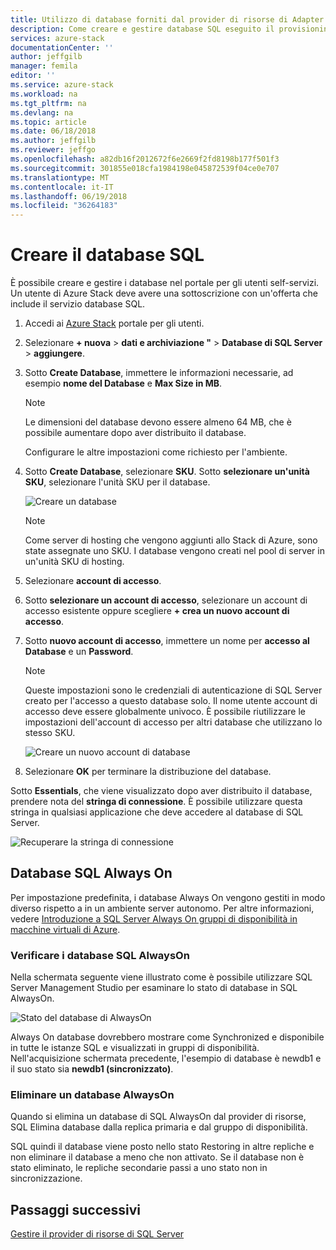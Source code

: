 ```yaml
---
title: Utilizzo di database forniti dal provider di risorse di Adapter SQL nello Stack di Azure | Documenti Microsoft
description: Come creare e gestire database SQL eseguito il provisioning con il provider di risorse di Adapter SQL
services: azure-stack
documentationCenter: ''
author: jeffgilb
manager: femila
editor: ''
ms.service: azure-stack
ms.workload: na
ms.tgt_pltfrm: na
ms.devlang: na
ms.topic: article
ms.date: 06/18/2018
ms.author: jeffgilb
ms.reviewer: jeffgo
ms.openlocfilehash: a82db16f2012672f6e2669f2fd8198b177f501f3
ms.sourcegitcommit: 301855e018cfa1984198e045872539f04ce0e707
ms.translationtype: MT
ms.contentlocale: it-IT
ms.lasthandoff: 06/19/2018
ms.locfileid: "36264183"
---
```

# <a name="create-sql-databases"></a>Creare il database SQL

È possibile creare e gestire i database nel portale per gli utenti self-servizi. Un utente di Azure Stack deve avere una sottoscrizione con un'offerta che include il servizio database SQL.

1. Accedi ai [Azure Stack](azure-stack-poc.md) portale per gli utenti.

2. Selezionare **+ nuova** &gt; **dati e archiviazione "** &gt; **Database di SQL Server** &gt; **aggiungere**.

3. Sotto **Create Database**, immettere le informazioni necessarie, ad esempio **nome del Database** e **Max Size in MB**.

   >[!NOTE]
   >Le dimensioni del database devono essere almeno 64 MB, che è possibile aumentare dopo aver distribuito il database.

   Configurare le altre impostazioni come richiesto per l'ambiente.

4. Sotto **Create Database**, selezionare **SKU**. Sotto **selezionare un'unità SKU**, selezionare l'unità SKU per il database.

   ![Creare un database](./media/azure-stack-sql-rp-deploy/newsqldb.png)

   >[!NOTE]
   >Come server di hosting che vengono aggiunti allo Stack di Azure, sono state assegnate uno SKU. I database vengono creati nel pool di server in un'unità SKU di hosting.

5. Selezionare **account di accesso**.
6. Sotto **selezionare un account di accesso**, selezionare un account di accesso esistente oppure scegliere **+ crea un nuovo account di accesso**.
7. Sotto **nuovo account di accesso**, immettere un nome per **accesso al Database** e un **Password**.

   >[!NOTE]
   >Queste impostazioni sono le credenziali di autenticazione di SQL Server creato per l'accesso a questo database solo. Il nome utente account di accesso deve essere globalmente univoco. È possibile riutilizzare le impostazioni dell'account di accesso per altri database che utilizzano lo stesso SKU.

   ![Creare un nuovo account di database](./media/azure-stack-sql-rp-deploy/create-new-login.png)

8. Selezionare **OK** per terminare la distribuzione del database.

Sotto **Essentials**, che viene visualizzato dopo aver distribuito il database, prendere nota del **stringa di connessione**. È possibile utilizzare questa stringa in qualsiasi applicazione che deve accedere al database di SQL Server.

![Recuperare la stringa di connessione](./media/azure-stack-sql-rp-deploy/sql-db-settings.png)

## <a name="sql-always-on-databases"></a>Database SQL Always On

Per impostazione predefinita, i database Always On vengono gestiti in modo diverso rispetto a in un ambiente server autonomo. Per altre informazioni, vedere [Introduzione a SQL Server Always On gruppi di disponibilità in macchine virtuali di Azure](https://docs.microsoft.com/en-us/azure/virtual-machines/windows/sql/virtual-machines-windows-portal-sql-availability-group-overview).

### <a name="verify-sql-always-on-databases"></a>Verificare i database SQL AlwaysOn

Nella schermata seguente viene illustrato come è possibile utilizzare SQL Server Management Studio per esaminare lo stato di database in SQL AlwaysOn.

![Stato del database di AlwaysOn](./media/azure-stack-sql-rp-deploy/verifyalwayson.png)

Always On database dovrebbero mostrare come Synchronized e disponibile in tutte le istanze SQL e visualizzati in gruppi di disponibilità. Nell'acquisizione schermata precedente, l'esempio di database è newdb1 e il suo stato sia **newdb1 (sincronizzato)**.

### <a name="delete-an-alwayson-database"></a>Eliminare un database AlwaysOn

Quando si elimina un database di SQL AlwaysOn dal provider di risorse, SQL Elimina database dalla replica primaria e dal gruppo di disponibilità.

SQL quindi il database viene posto nello stato Restoring in altre repliche e non eliminare il database a meno che non attivato. Se il database non è stato eliminato, le repliche secondarie passi a uno stato non in sincronizzazione.

## <a name="next-steps"></a>Passaggi successivi

[Gestire il provider di risorse di SQL Server](azure-stack-sql-resource-provider-maintain.md)
